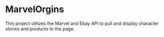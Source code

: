 # MarvelOrgins
This project utilizes the Marvel and Ebay API to pull and display character stories and products to the page.
